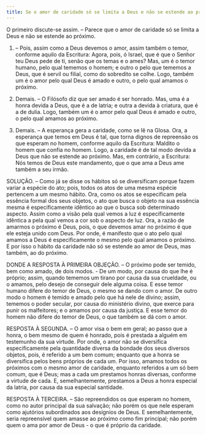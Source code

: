```yaml
---
title: Se o amor de caridade só se limita a Deus e não se estende ao próximo
---
```


O primeiro discute-se assim. – Parece que o amor de caridade só se limita a Deus e não se estende ao próximo.  

1. – Pois, assim como a Deus devemos o amor, assim também o temor, conforme aquilo da Escritura: Agora, pois, ó Israel, que é que o Senhor teu Deus pede de ti, senão que os temas e o ames? Mas, um é o temor humano, pelo qual tememos o homem; e outro o pelo que tememos a Deus, que é servil ou filial, como do sobredito se colhe. Logo, também um é o amor pelo qual Deus é amado e outro, o pelo qual amamos o próximo.  

2. Demais. – O Filósofo diz que ser amado é ser honrado. Mas, uma é a honra devida a Deus, que é a de latria; e outra a devida à criatura, que é a de dulia. Logo, também um é o amor pelo qual Deus é amado e outro, o pelo qual amamos ao próximo.  

3. Demais. – A esperança gera a caridade, como se lê na Glosa. Ora, a esperança que temos em Deus é tal, que torna dignos de repreensão os que esperam no homem, conforme aquilo da Escritura: Maldito o homem que confia no homem. Logo, a caridade é de tal modo devida a Deus que não se estende ao próximo.  Mas, em contrário, a Escritura: Nós temos de Deus este mandamento, que o que ama a Deus ame também a seu irmão.  

SOLUÇÃO. – Como já se disse os hábitos só se diversificam porque fazem variar a espécie do ato; pois, todos os atos de uma mesma espécie pertencem a um mesmo hábito. Ora, como os atos se especificam pela essência formal dos seus objetos, o ato que busca o objeto na sua essência mesma é especificamente idêntico ao que o busca sob determinado aspecto. Assim como a visão pela qual vemos a luz é especificamente idêntica a pela qual vemos a cor sob o aspecto de luz. Ora, a razão de amarmos o próximo é Deus, pois, o que devemos amar no próximo é que ele esteja unido com Deus. Por onde, é manifesto que o ato pelo qual amamos a Deus é especificamente o mesmo pelo qual amamos o próximo. E por isso o hábito da caridade não só se estende ao amor de Deus, mas também, ao do próximo.  

DONDE A RESPOSTA À PRIMEIRA OBJEÇÃO. – O próximo pode ser temido, bem como amado, de dois modos. - De um modo, por causa do que lhe é próprio; assim, quando tememos um tirano por causa da sua crueldade, ou o amamos, pelo desejo de conseguir dele alguma coisa. E esse temor humano difere do temor de Deus, o mesmo se dando com o amor. De outro modo o homem é temido e amado pelo que há nele de divino; assim, tememos o poder secular, por causa do ministério divino, que exerce para punir os malfeitores; e o amamos por causa da justiça. E esse temor do homem não difere do temor de Deus, o que também se dá com o amor. 

RESPOSTA À SEGUNDA. – O amor visa o bem em geral; ao passo que a honra, o bem mesmo de quem é honrado, pois é prestada a alguém em testemunho da sua virtude. Por onde, o amor não se diversifica especificamente pela quantidade diversa da bondade dos seus diversos objetos, pois, é referido a um bem comum; enquanto que a honra se diversifica pelos bens próprios de cada um. Por isso, amamos todos os próximos com o mesmo amor de caridade, enquanto referidos a um só bem comum, que é Deus; mas a cada um prestamos honras diversas, conforme a virtude de cada. E, semelhantemente, prestamos a Deus a honra especial da latria, por causa da sua especial santidade.  

RESPOSTA À TERCEIRA. – São repreendidos os que esperam no homem, como no autor principal da sua salvação; não porém os que nele esperam como ajutórios subordinados aos desígnios de Deus. E semelhantemente, seria repreensível quem amasse ao próximo como fim principal; não porém quem o ama por amor de Deus - o que é próprio da caridade.
